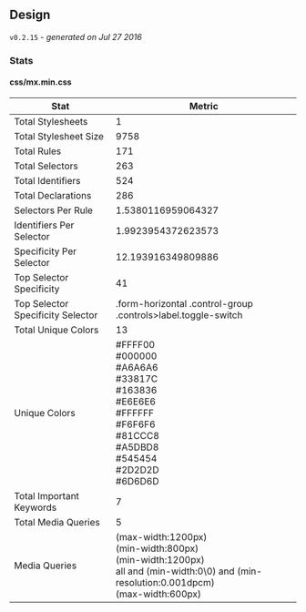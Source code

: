## Design
`v0.2.15` - *generated on Jul 27 2016*
### Stats
#### css/mx.min.css
|Stat|Metric|
|---|---|
|Total Stylesheets|1|
|Total Stylesheet Size|9758|
|Total Rules|171|
|Total Selectors|263|
|Total Identifiers|524|
|Total Declarations|286|
|Selectors Per Rule|1.5380116959064327|
|Identifiers Per Selector|1.9923954372623573|
|Specificity Per Selector|12.193916349809886|
|Top Selector Specificity|41|
|Top Selector Specificity Selector|.form-horizontal .control-group .controls>label.toggle-switch|
|Total Unique Colors|13|
|Unique Colors|#FFFF00<br/>#000000<br/>#A6A6A6<br/>#33817C<br/>#163836<br/>#E6E6E6<br/>#FFFFFF<br/>#F6F6F6<br/>#81CCC8<br/>#A5DBD8<br/>#545454<br/>#2D2D2D<br/>#6D6D6D|
|Total Important Keywords|7|
|Total Media Queries|5|
|Media Queries|(max-width:1200px)<br/>(min-width:800px)<br/>(min-width:1200px)<br/>all and (min-width:0\0) and (min-resolution:0.001dpcm)<br/>(max-width:600px)|